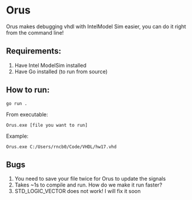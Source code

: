 # Orus
Orus makes debugging vhdl with IntelModel Sim easier, you can do it right from the command line!


## Requirements: 
1. Have Intel ModelSim installed
2. Have Go installed (to run from source)


## How to run:

`go run .`

From executable:

`Orus.exe [file you want to run]`

Example:

`Orus.exe C:/Users/rncb0/Code/VHDL/hw17.vhd`

## Bugs

1. You need to save your file twice for Orus to update the signals
2. Takes ~1s to compile and run. How do we make it run faster?
3. STD_LOGIC_VECTOR does not work! I will fix it soon